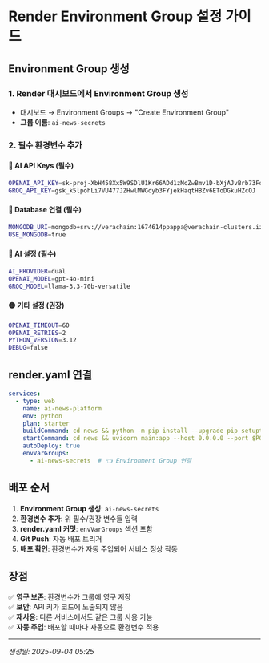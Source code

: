 # Render Environment Group 설정 가이드

## Environment Group 생성

### 1. Render 대시보드에서 Environment Group 생성
- 대시보드 → Environment Groups → "Create Environment Group"
- **그룹 이름**: `ai-news-secrets`

### 2. 필수 환경변수 추가

#### 🔴 AI API Keys (필수)
```bash
OPENAI_API_KEY=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
GROQ_API_KEY=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
```

#### 🔴 Database 연결 (필수)
```bash
MONGODB_URI=mongodb+srv://verachain:1674614ppappa@verachain-clusters.izpeptn.mongodb.net/?retryWrites=true&w=majority&appName=verachain-clusters
USE_MONGODB=true
```

#### 🔴 AI 설정 (필수)
```bash
AI_PROVIDER=dual
OPENAI_MODEL=gpt-4o-mini
GROQ_MODEL=llama-3.3-70b-versatile
```

#### 🟡 기타 설정 (권장)
```bash
OPENAI_TIMEOUT=60
OPENAI_RETRIES=2
PYTHON_VERSION=3.12
DEBUG=false
```

## render.yaml 연결

```yaml
services:
  - type: web
    name: ai-news-platform
    env: python
    plan: starter
    buildCommand: cd news && python -m pip install --upgrade pip setuptools wheel && python -m pip install -r requirements-render.txt
    startCommand: cd news && uvicorn main:app --host 0.0.0.0 --port $PORT
    autoDeploy: true
    envVarGroups:
      - ai-news-secrets  # 👈 Environment Group 연결
```

## 배포 순서

1. **Environment Group 생성**: `ai-news-secrets`
2. **환경변수 추가**: 위 필수/권장 변수들 입력
3. **render.yaml 커밋**: `envVarGroups` 섹션 포함
4. **Git Push**: 자동 배포 트리거
5. **배포 확인**: 환경변수가 자동 주입되어 서비스 정상 작동

## 장점

✅ **영구 보존**: 환경변수가 그룹에 영구 저장  
✅ **보안**: API 키가 코드에 노출되지 않음  
✅ **재사용**: 다른 서비스에서도 같은 그룹 사용 가능  
✅ **자동 주입**: 배포할 때마다 자동으로 환경변수 적용  

---
*생성일: 2025-09-04 05:25*